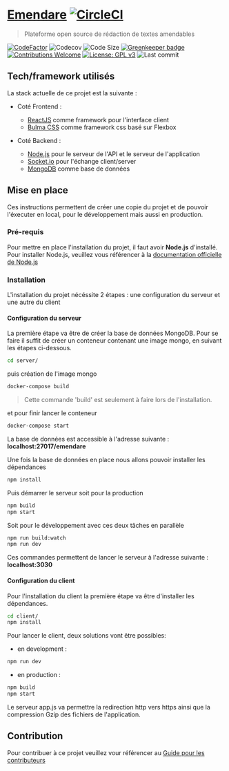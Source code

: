 # [Emendare](https://emendare.org/) [![CircleCI](https://circleci.com/gh/jimmyleray/Emendare.svg?style=svg)](https://circleci.com/gh/jimmyleray/Emendare)

> Plateforme open source de rédaction de textes amendables

[![CodeFactor](https://www.codefactor.io/repository/github/jimmyleray/emendare/badge)](https://www.codefactor.io/repository/github/jimmyleray/emendare) ![Codecov](https://img.shields.io/codecov/c/github/jimmyleray/Emendare.svg?style=flat) ![Code Size](https://img.shields.io/github/languages/code-size/jimmyleray/Emendare.svg?style=flat) [![Greenkeeper badge](https://badges.greenkeeper.io/jimmyleray/Emendare.svg)](https://greenkeeper.io/) [![Contributions Welcome](https://img.shields.io/badge/contributions-welcome-brightgreen.svg?style=flat)](https://github.com/jimmyleray/Emendare/issues) [![License: GPL v3](https://img.shields.io/badge/License-GPL%20v3-blue.svg)](https://www.gnu.org/licenses/gpl-3.0) ![Last commit](https://img.shields.io/github/last-commit/jimmyleray/Emendare.svg?style=flat)

## Tech/framework utilisés

La stack actuelle de ce projet est la suivante :

- Coté Frontend :

  - [ReactJS](https://reactjs.org/) comme framework pour l'interface client
  - [Bulma CSS](https://bulma.io/) comme framework css basé sur Flexbox

- Coté Backend :
  - [Node.js](https://nodejs.org/en/) pour le serveur de l'API et le serveur de l'application
  - [Socket.io](https://socket.io/) pour l'échange client/server
  - [MongoDB](https://www.mongodb.com/fr) comme base de données

## Mise en place

Ces instructions permettent de créer une copie du projet et de pouvoir l'éxecuter en local, pour le développement mais aussi en production.

### Pré-requis

Pour mettre en place l'installation du projet, il faut avoir **Node.js** d'installé.
Pour installer Node.js, veuillez vous référencer à la [documentation officielle de Node.js](https://nodejs.org/fr/)

### Installation

L'installation du projet nécéssite 2 étapes : une configuration du serveur et une autre du client

#### Configuration du serveur

La première étape va être de créer la base de données MongoDB. Pour se faire il suffit de créer un conteneur contenant une image mongo, en suivant les étapes ci-dessous.

```bash
cd server/
```

puis création de l'image mongo

```bash
docker-compose build
```

> Cette commande 'build' est seulement à faire lors de l'installation.

et pour finir lancer le conteneur

```bash
docker-compose start
```

La base de données est accessible à l'adresse suivante : **localhost:27017/emendare**

Une fois la base de données en place nous allons pouvoir installer les dépendances

```bash
npm install
```

Puis démarrer le serveur soit pour la production

```bash
npm build
npm start
```

Soit pour le développement avec ces deux tâches en parallèle

```bash
npm run build:watch
npm run dev
```

Ces commandes permettent de lancer le serveur à l'adresse suivante : **localhost:3030**

#### Configuration du client

Pour l'installation du client la première étape va être d'installer les dépendances.

```bash
cd client/
npm install
```

Pour lancer le client, deux solutions vont être possibles:

- en development :

```bash
npm run dev
```

- en production :

```bash
npm build
npm start
```

Le serveur app.js va permettre la redirection http vers https ainsi que la compression Gzip des fichiers de l'application.

## Contribution

Pour contribuer à ce projet veuillez vour référencer au [Guide pour les contributeurs](https://github.com/jimmyleray/Emendare/blob/master/CONTRIBUTING.md)

